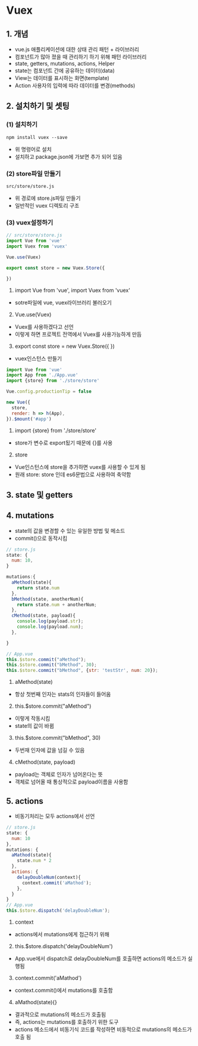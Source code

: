 # Vuex
## 1. 개념
* vue.js 애플리케이션에 대한 상태 관리 패턴 + 라이브러리
* 컴포넌트가 많아 졌을 때 관리하기 하기 위해 패턴 라이브러리
* state, getters, mutations, actions, Helper
* state는 컴포넌트 간에 공유하는 데이터(data)
* View는 데이터를 표시하는 화면(template)
* Action 사용자의 입력에 따라 데이터를 변경(methods)

## 2. 설치하기 및 셋팅
### (1) 설치하기
```
npm install vuex --save
```
* 위 명령어로 설치
* 설치하고 package.json에 가보면 추가 되어 있음

### (2) store파일 만들기
```
src/store/store.js
```
* 위 경로에 store.js파일 만들기
* 일반적인 vuex 디렉토리 구조

### (3) vuex설정하기
```js
// src/store/store.js
import Vue from 'vue'
import Vuex from 'vuex'

Vue.use(Vuex)

export const store = new Vuex.Store({

})
```
1. import Vue from 'vue', import Vuex from 'vuex'
* sotre파일에 vue, vuex라이브러리 불러오기

2. Vue.use(Vuex)
* Vuex를 사용하겠다고 선언
* 이렇게 하면 프로젝트 전역에서 Vuex를 사용가능하게 만듬

3. export const store = new Vuex.Store({ })
* vuex인스턴스 만들기

```js
import Vue from 'vue'
import App from './App.vue'
import {store} from './store/store'

Vue.config.productionTip = false

new Vue({
  store,
  render: h => h(App),
}).$mount('#app')
```
1. import {store} from './store/store'
* store가 변수로 export됬기 때문에 {}를 사용

2. store
* Vue인스턴스에 store을 추가하면 vuex를 사용할 수 있게 됨
* 원래 store: store 인데 es6문법으로 사용하여 축약함

## 3. state 및 getters

## 4. mutations
* state의 값을 변경할 수 있는 유일한 방법 및 메소드
* commit()으로 동작시킴

```js
// store.js
state: {
  num: 10,
}

mutations:{
  aMethod(state){
    return state.num
  },
  bMethod(state, anotherNum){
    return state.num + anotherNum;
  },
  cMethod(state, payload){
    console.log(payload.str);
    console.log(payload.num);
  },

}

// App.vue
this.$store.commit("aMethod");
this.$store.commit("bMethod", 30);
this.$store.commit("bMethod", {str: 'testStr', num: 20});
```
1. aMethod(state)
* 항상 첫번째 인자는 stats의 인자들이 들어옴

2. this.$store.commit("aMethod")
* 이렇게 작동시킴
* state의 값이 바뀜

3. this.$store.commit("bMethod", 30)
* 두번재 인자에 값을 넘길 수 있음

4. cMethod(state, payload)
* payload는 객체로 인자가 넘어온다는 뜻
* 객체로 넘어올 때 통상적으로 payload이름을 사용함

## 5. actions
* 비동기처리는 모두 actions에서 선언

```js
// store.js
state: {
  num: 10
},
mutations: {
  aMathod(state){
    state.num * 2
  },
  actions: {
    delayDoubleNum(context){
      context.commit('aMathod');
    },
  }
}
// App.vue
this.$store.dispatch('delayDoubleNum');
```
1. context
* actions에서 mutations에게 접근하기 위해

2. this.$store.dispatch('delayDoubleNum')
* App.vue에서 dispatch로 delayDoubleNum를 호출하면 actions의 메소드가 실행됨

3. context.commit('aMathod')
* context.commit()에서 mutations를 호출함

4. aMathod(state){}
* 결과적으로 mutations의 메소드가 호출됨
* 즉, actions는 mutations를 호출하기 위한 도구
* actions 메소드에서 비동기식 코드를 작성하면 비동적으로 mutations의 메소드가 호출 됨